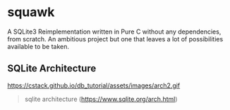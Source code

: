 
# squawk

A  SQLite3 Reimplementation written in Pure C without any dependencies, from
scratch. An ambitious project but one that leaves a lot of possibilities
available to be taken.

## SQLite Architecture

https://cstack.github.io/db_tutorial/assets/images/arch2.gif

> sqlite architecture (https://www.sqlite.org/arch.html)
